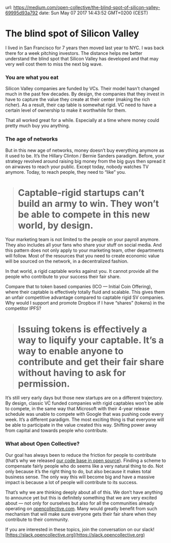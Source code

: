 url: https://medium.com/open-collective/the-blind-spot-of-silicon-valley-69995d93a792
date: Sun May 07 2017 14:43:52 GMT+0200 (CEST)


# The blind spot of Silicon Valley

I lived in San Francisco for 7 years then moved last year to NYC. I was back there for a week pitching investors. The distance helps me better understand the blind spot that Silicon Valley has developed and that may very well cost them to miss the next big wave.

### You are what you eat

Silicon Valley companies are funded by VCs. Their model hasn’t changed much in the past few decades. By design, the companies that they invest in have to capture the value they create at their center (making the rich richer). As a result, their cap table is somewhat rigid. VC need to have a certain level of ownership to make it worthwhile for them.

That all worked great for a while. Especially at a time where money could pretty much buy you anything.

### The age of networks

But in this new age of networks, money doesn’t buy everything anymore as it used to be. It’s the Hillary Clinton / Bernie Sanders paradigm. Before, your strategy revolved around raising big money from the big guys then spread it on airwaves to reach your public. Except today, nobody watches TV anymore. Today, to reach people, they need to “like” you.
> # Captable-rigid startups can’t build an army to win. They won’t be able to compete in this new world, by design.

Your marketing team is not limited to the people on your payroll anymore. They also includes all your fans who share your stuff on social media. And this pattern does not only apply to your marketing team, other departments will follow. Most of the resources that you need to create economic value will be sourced on the network, in a decentralized fashion.

In that world, a rigid captable works against you. It cannot provide all the people who contribute to your success their fair share.

Compare that to token based companies (ICO — Initial Coin Offering), where their captable is effectively totally fluid and scalable. This gives them an unfair competitive advantage compared to captable rigid SV companies. Why would I support and promote Dropbox if I have “shares” (tokens) in the competitor IPFS?
> # Issuing tokens is effectively a way to liquify your captable. It’s a way to enable anyone to contribute and get their fair share without having to ask for permission.

It’s still very early days but those new startups are on a different trajectory. By design, classic VC funded companies with rigid captables won’t be able to compete, in the same way that Microsoft with their 4-year release schedule was unable to compete with Google that was pushing code every week. It’s a different paradigm. The most exciting thing is that everyone will be able to participate in the value created this way. Shifting power away from capital and towards people who contribute.

### What about Open Collective?

Our goal has always been to reduce the friction for people to contribute (that’s why we released [our code base in open source](https://github.com/opencollective/opencollective)). Finding a scheme to compensate fairly people who do seems like a very natural thing to do. Not only because it’s the right thing to do, but also because it makes total business sense. The only way this will become big and have a massive impact is because a lot of people will contribute to its success.

That’s why we are thinking deeply about all of this. We don’t have anything to announce yet but this is definitely something that we are very excited about — not only for ourselves but also for all the communities already operating on [opencollective.com](https://opencollective.com/discover). Many would greatly benefit from such mechanism that will make sure everyone gets their fair share when they contribute to their community.

If you are interested in these topics, join the conversation on our slack! [https://slack.opencollective.org](https://slack.opencollective.org)
